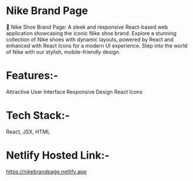 # Nike Brand Page
👟 Nike Shoe Brand Page: A sleek and responsive React-based web application showcasing the iconic Nike shoe brand. Explore a stunning collection of Nike shoes with dynamic layouts, powered by React and enhanced with React Icons for a modern UI experience. Step into the world of Nike with our stylish, mobile-friendly design.

# Features:- 
Attractive User Interface
Responsive Design
React Icons

# Tech Stack:-
React, JSX, HTML

# Netlify Hosted Link:- 
https://nikebrandpage.netlify.app
